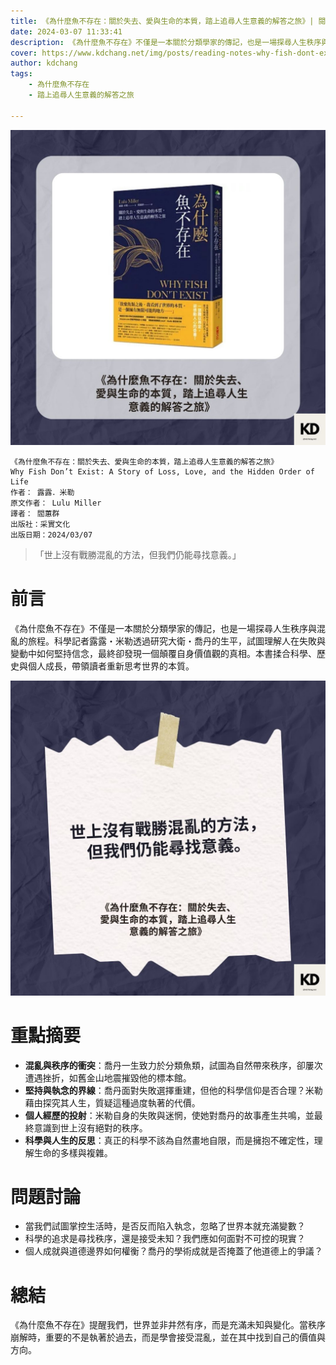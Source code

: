 ```yaml
---
title: 《為什麼魚不存在：關於失去、愛與生命的本質，踏上追尋人生意義的解答之旅》| 閱讀心得學習筆記
date: 2024-03-07 11:33:41
description: 《為什麼魚不存在》不僅是一本關於分類學家的傳記，也是一場探尋人生秩序與混亂的旅程。科學記者露露・米勒透過研究大衛・喬丹的生平，試圖理解人在失敗與變動中如何堅持信念，最終卻發現一個顛覆自身價值觀的真相。本書揉合科學、歷史與個人成長，帶領讀者重新思考世界的本質。
cover: https://www.kdchang.net/img/posts/reading-notes-why-fish-dont-exist-a-story-of-loss-love-and-the-hidden-order-of-life-1.jpg
author: kdchang
tags: 
    - 為什麼魚不存在
    - 踏上追尋人生意義的解答之旅

---
```


![](img/posts/reading-notes-why-fish-dont-exist-a-story-of-loss-love-and-the-hidden-order-of-life-1.jpg)

```
《為什麼魚不存在：關於失去、愛與生命的本質，踏上追尋人生意義的解答之旅》
Why Fish Don’t Exist: A Story of Loss, Love, and the Hidden Order of Life
作者： 露露．米勒  
原文作者： Lulu Miller
譯者： 閻蕙群
出版社：采實文化  
出版日期：2024/03/07
```

>「世上沒有戰勝混亂的方法，但我們仍能尋找意義。」

# 前言  
《為什麼魚不存在》不僅是一本關於分類學家的傳記，也是一場探尋人生秩序與混亂的旅程。科學記者露露・米勒透過研究大衛・喬丹的生平，試圖理解人在失敗與變動中如何堅持信念，最終卻發現一個顛覆自身價值觀的真相。本書揉合科學、歷史與個人成長，帶領讀者重新思考世界的本質。

![](img/posts/reading-notes-why-fish-dont-exist-a-story-of-loss-love-and-the-hidden-order-of-life-2.jpg)

# 重點摘要  
- **混亂與秩序的衝突**：喬丹一生致力於分類魚類，試圖為自然帶來秩序，卻屢次遭遇挫折，如舊金山地震摧毀他的標本館。
- **堅持與執念的界線**：喬丹面對失敗選擇重建，但他的科學信仰是否合理？米勒藉由探究其人生，質疑這種過度執著的代價。
- **個人經歷的投射**：米勒自身的失敗與迷惘，使她對喬丹的故事產生共鳴，並最終意識到世上沒有絕對的秩序。
- **科學與人生的反思**：真正的科學不該為自然畫地自限，而是擁抱不確定性，理解生命的多樣與複雜。  

# 問題討論
- 當我們試圖掌控生活時，是否反而陷入執念，忽略了世界本就充滿變數？
- 科學的追求是尋找秩序，還是接受未知？我們應如何面對不可控的現實？
- 個人成就與道德邊界如何權衡？喬丹的學術成就是否掩蓋了他道德上的爭議？  

# 總結  
《為什麼魚不存在》提醒我們，世界並非井然有序，而是充滿未知與變化。當秩序崩解時，重要的不是執著於過去，而是學會接受混亂，並在其中找到自己的價值與方向。